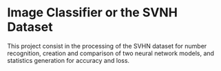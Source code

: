 # Image Classifier or the SVNH Dataset

This project consist in the processing of the SVHN dataset for number recognition, 
creation and comparison of two neural network models, and statistics generation
for accuracy and loss.